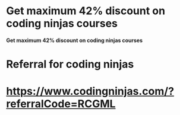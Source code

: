 # Get maximum 42% discount on coding ninjas courses
<h4>Get maximum 42% discount on coding ninjas courses<h4>
<h1>Referral for coding ninjas<h1>

https://www.codingninjas.com/?referralCode=RCGML

  
  
